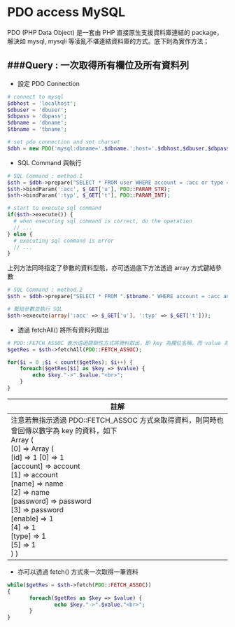 # PDO access MySQL

<script type="text/javascript" src="gitbook/app.js"></script>
<script type="text/javascript" src="js/general.js"></script>

PDO (PHP Data Object) 是一套由 PHP 直接原生支援資料庫連結的 package，解決如 mysql, mysqli 等凌亂不堪連結資料庫的方式。底下則為實作方法；

###Query : 一次取得所有欄位及所有資料列
---
* 設定 PDO Connection

```Php
# connect to mysql
$dbhost = 'localhost';
$dbuser = 'dbuser';
$dbpass = 'dbpass';
$dbname = 'dbname';
$tbname = 'tbname';

# set pdo connection and set charset
$dbh = new PDO('mysql:dbname='.$dbname.';host='.$dbhost,$dbuser,$dbpass,array(PDO::MYSQL_ATTR_INIT_COMMAND => 'SET NAMES \'UTF8\''));
```

* SQL Command 與執行

```Php
# SQL Command : method.1
$sth = $dbh->prepare("SELECT * FROM user WHERE account = :acc or type = :typ ;");
$sth->bindParam(':acc', $_GET['u'], PDO::PARAM_STR);
$sth->bindParam(':typ', $_GET['t'], PDO::PARAM_INT);

# start to execute sql command
if($sth->execute()) {
  # when executing sql command is correct, do the operation
  // ...
} else {
  # executing sql command is error
  // ...
}
```

上列方法同時指定了參數的資料型態，亦可透過底下方法透過 array 方式鍵結參數

```Php
# SQL Command : method.2
$sth = $dbh->prepare("SELECT * FROM ".$tbname." WHERE account = :acc and type = :typ;");

# 繫結參數並執行 SQL
$sth->execute(array(':acc' => $_GET['u'], ':typ' => $_GET['t']));
```

* 透過 fetchAll() 將所有資料列取出

```Php
# PDO::FETCH_ASSOC 表示透過關聯性方式將資料取出，即 key 為欄位名稱，而 value 為該欄位的值
$getRes = $sth->fetchAll(PDO::FETCH_ASSOC);

for($i = 0 ;$i < count($getRes); $i++) {
	foreach($getRes[$i] as $key => $value) {
		echo $key."->".$value."<br>";
	}
}
```

| 註解 |
| -- |
| 注意若無指示透過 PDO::FETCH_ASSOC 方式來取得資料，則同時也會回傳以數字為 key 的資料，如下<br> Array (<br> [0] => Array ( <br>[id] => 1 [0] => 1 <br>[account] => account <br>[1] => account <br>[name] => name <br>[2] => name <br>[password] => password <br>[3] => password <br>[enable] => 1 <br>[4] => 1 <br>[type] => 1 <br>[5] => 1 <br>) ) |

* 亦可以透過 fetch() 方式來一次取得一筆資料

```Php
while($getRes = $sth->fetch(PDO::FETCH_ASSOC))
{
       foreach($getRes as $key => $value) {
               echo $key."->".$value."<br>";
       }  
}
```




